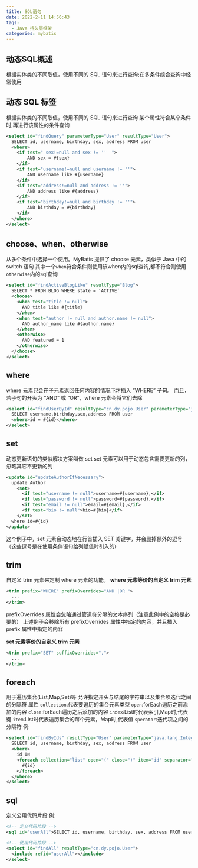 ```yaml
---
title: SQL语句
date: 2022-2-11 14:56:43
tags:
  - Java 持久层框架
categories: mybatis
---
```


## 动态SQL概述
根据实体类的不同取值，使用不同的 SQL 语句来进行查询;在多条件组合查询中经常使用

## 动态 SQL <if>标签
根据实体类的不同取值，使用不同的 SQL 语句来进行查询
某个属性符合某个条件时,再进行该属性的条件查询
``` XML
<select id="findQuery" parameterType="User" resultType="User">
  SELECT id, username, birthday, sex, address FROM user
  <where>
    <if test=" sex!=null and sex != ''  ">
        AND sex = #{sex}
    </if>
    <if test="username!=null and username != ''">
        AND username like #{username}
    </if>
    <if test="address!=null and address != ''">
        AND address like #{address}
    </if>
    <if test="birthday!=null and birthday != ''">
        AND birthday = #{birthday}
    </if>
  </where>
</select>
```

## choose、when、otherwise
从多个条件中选择一个使用。MyBatis 提供了 choose 元素，类似于 Java 中的 switch 语句
其中一个`when`符合条件则使用该when内的sql查询,都不符合则使用`otherwise`内的sql查询
``` XML
<select id="findActiveBlogLike" resultType="Blog">
  SELECT * FROM BLOG WHERE state = ‘ACTIVE’
  <choose>
    <when test="title != null">
      AND title like #{title}
    </when>
    <when test="author != null and author.name != null">
      AND author_name like #{author.name}
    </when>
    <otherwise>
      AND featured = 1
    </otherwise>
  </choose>
</select>
```

## where
where 元素只会在子元素返回任何内容的情况下才插入 “WHERE” 子句。
而且，若子句的开头为 “AND” 或 “OR”，where 元素会将它们去除
``` XML
<select id="findUserById" resultType="cn.dy.pojo.User" parameterType="java.lang.Integer">
  SELECT username,birthday,sex,address FROM user
  <where>id = #{id}</where>
</select>
```

## set
动态更新语句的类似解决方案叫做 set
set 元素可以用于动态包含需要更新的列，忽略其它不更新的列
``` XML
<update id="updateAuthorIfNecessary">
  update Author
    <set>
      <if test="username != null">username=#{username},</if>
      <if test="password != null">password=#{password},</if>
      <if test="email != null">email=#{email},</if>
      <if test="bio != null">bio=#{bio}</if>
    </set>
  where id=#{id}
</update>
```
这个例子中，set 元素会动态地在行首插入 SET 关键字，并会删掉额外的逗号（这些逗号是在使用条件语句给列赋值时引入的）


## trim
自定义 trim 元素来定制 where 元素的功能。
**where 元素等价的自定义 trim 元素**
``` XML
<trim prefix="WHERE" prefixOverrides="AND |OR ">
  ...
</trim>
```
prefixOverrides 属性会忽略通过管道符分隔的文本序列（注意此例中的空格是必要的）
上述例子会移除所有 prefixOverrides 属性中指定的内容，并且插入 prefix 属性中指定的内容

**set 元素等价的自定义 trim 元素**
``` XML
<trim prefix="SET" suffixOverrides=",">
  ...
</trim>
```

## foreach
用于遍历集合(List,Map,Set)等
允许指定开头与结尾的字符串以及集合项迭代之间的分隔符
属性
`collection`:代表要遍历的集合元素类型
`open`:forEach遍历之前添加的内容
`close`:forEach遍历之后添加的内容
`index`:List时代表索引,Map时,代表键
`item`:List时代表遍历集合的每个元素，Map时,代表值
`sperator`:迭代项之间的分隔符
例:
``` XML
<select id="findByIds" resultType="User" parameterType="java.lang.Integer">
  SELECT id, username, birthday, sex, address FROM user
  <where>
    id IN
    <foreach collection="list" open="(" close=")" item="id" separator=",">
      #{id}
    </foreach>
  </where>
</select>
```

## sql
定义公用代码片段
例:
``` XML
<!-- 定义代码片段 -->
<sql id="userAll">SELECT id, username, birthday, sex, address FROM user</sql>

<!-- 使用代码片段 -->
<select id="findAll" resultType="cn.dy.pojo.User">
  <include refid="userAll"></include>
</select>
```

